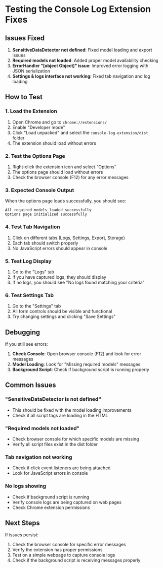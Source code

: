 # Testing the Console Log Extension Fixes

## Issues Fixed

1. **SensitiveDataDetector not defined**: Fixed model loading and export issues
2. **Required models not loaded**: Added proper model availability checking
3. **ErrorHandler "[object Object]" issue**: Improved error logging with JSON serialization
4. **Settings & logs interface not working**: Fixed tab navigation and log loading

## How to Test

### 1. Load the Extension
1. Open Chrome and go to `chrome://extensions/`
2. Enable "Developer mode"
3. Click "Load unpacked" and select the `console-log-extension/dist` folder
4. The extension should load without errors

### 2. Test the Options Page
1. Right-click the extension icon and select "Options"
2. The options page should load without errors
3. Check the browser console (F12) for any error messages

### 3. Expected Console Output
When the options page loads successfully, you should see:
```
All required models loaded successfully
Options page initialized successfully
```

### 4. Test Tab Navigation
1. Click on different tabs (Logs, Settings, Export, Storage)
2. Each tab should switch properly
3. No JavaScript errors should appear in console

### 5. Test Log Display
1. Go to the "Logs" tab
2. If you have captured logs, they should display
3. If no logs, you should see "No logs found matching your criteria"

### 6. Test Settings Tab
1. Go to the "Settings" tab
2. All form controls should be visible and functional
3. Try changing settings and clicking "Save Settings"

## Debugging

If you still see errors:

1. **Check Console**: Open browser console (F12) and look for error messages
2. **Model Loading**: Look for "Missing required models" messages
3. **Background Script**: Check if background script is running properly

## Common Issues

### "SensitiveDataDetector is not defined"
- This should be fixed with the model loading improvements
- Check if all script tags are loading in the HTML

### "Required models not loaded"
- Check browser console for which specific models are missing
- Verify all script files exist in the dist folder

### Tab navigation not working
- Check if click event listeners are being attached
- Look for JavaScript errors in console

### No logs showing
- Check if background script is running
- Verify console logs are being captured on web pages
- Check Chrome extension permissions

## Next Steps

If issues persist:
1. Check the browser console for specific error messages
2. Verify the extension has proper permissions
3. Test on a simple webpage to capture console logs
4. Check if the background script is receiving messages properly